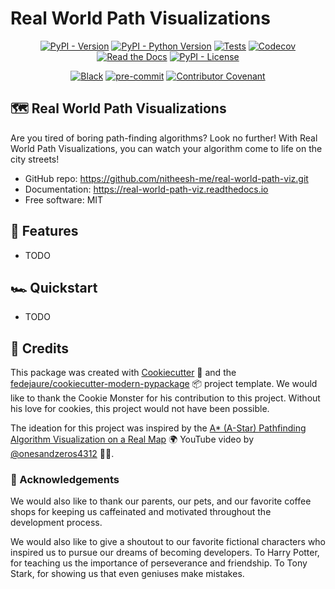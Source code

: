 
# Real World Path Visualizations

<div align="center">

[![PyPI - Version](https://img.shields.io/pypi/v/real-world-path-viz.svg)](https://pypi.python.org/pypi/real-world-path-viz)
[![PyPI - Python Version](https://img.shields.io/pypi/pyversions/real-world-path-viz.svg)](https://pypi.python.org/pypi/real-world-path-viz)
[![Tests](https://github.com/nitheesh-me/real-world-path-viz/workflows/tests/badge.svg)](https://github.com/nitheesh-me/real-world-path-viz/actions?workflow=tests)
[![Codecov](https://codecov.io/gh/nitheesh-me/real-world-path-viz/branch/main/graph/badge.svg)](https://codecov.io/gh/nitheesh-me/real-world-path-viz)
[![Read the Docs](https://readthedocs.org/projects/real-world-path-viz/badge/)](https://real-world-path-viz.readthedocs.io/)
[![PyPI - License](https://img.shields.io/pypi/l/real-world-path-viz.svg)](https://pypi.python.org/pypi/real-world-path-viz)

[![Black](https://img.shields.io/badge/code%20style-black-000000.svg)](https://github.com/psf/black)
[![pre-commit](https://img.shields.io/badge/pre--commit-enabled-brightgreen?logo=pre-commit&logoColor=white)](https://github.com/pre-commit/pre-commit)
[![Contributor Covenant](https://img.shields.io/badge/Contributor%20Covenant-2.0-4baaaa.svg)](https://www.contributor-covenant.org/version/2/0/code_of_conduct/)

</div>

## 🗺️ Real World Path Visualizations

Are you tired of boring path-finding algorithms? Look no further! With Real World Path Visualizations, you can watch your algorithm come to life on the city streets! 

* GitHub repo: <https://github.com/nitheesh-me/real-world-path-viz.git>
* Documentation: <https://real-world-path-viz.readthedocs.io>
* Free software: MIT

## 🚀 Features

* TODO

## 🏎️ Quickstart

* TODO

## 📝 Credits

This package was created with [Cookiecutter][cookiecutter] 🍪 and the [fedejaure/cookiecutter-modern-pypackage][cookiecutter-modern-pypackage] 📦 project template. We would like to thank the Cookie Monster for his contribution to this project. Without his love for cookies, this project would not have been possible.

The ideation for this project was inspired by the [A* (A-Star) Pathfinding Algorithm Visualization on a Real Map][youtube-video] 🌍 YouTube video by [@onesandzeros4312][youtube-channel] 👨‍💻.

### 🙏 Acknowledgements

We would also like to thank our parents, our pets, and our favorite coffee shops for keeping us caffeinated and motivated throughout the development process.

We would also like to give a shoutout to our favorite fictional characters who inspired us to pursue our dreams of becoming developers. To Harry Potter, for teaching us the importance of perseverance and friendship. To Tony Stark, for showing us that even geniuses make mistakes.

[cookiecutter]: https://github.com/cookiecutter/cookiecutter
[cookiecutter-modern-pypackage]: https://github.com/fedejaure/cookiecutter-modern-pypackage
[youtube-video]: https://www.youtube.com/watch?v=CgW0HPHqFE8
[youtube-channel]: https://www.youtube.com/@onesandzeros4312
